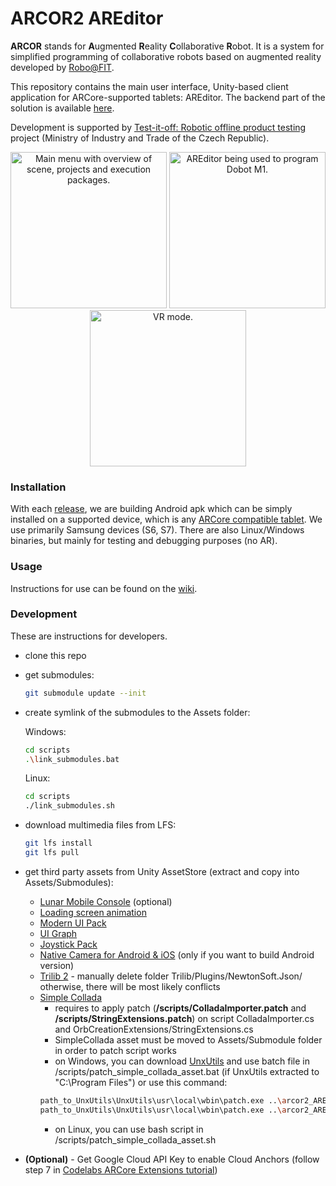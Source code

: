 # ARCOR2 AREditor

**ARCOR** stands for **A**ugmented **R**eality **C**ollaborative **R**obot. It is a system for simplified programming of collaborative robots based on augmented reality developed by [Robo@FIT](https://www.fit.vut.cz/research/group/robo/.en).

This repository contains the main user interface, Unity-based client application for ARCore-supported tablets: AREditor. The backend part of the solution is available [here](https://github.com/robofit/arcor2).

Development is supported by [Test-it-off: Robotic offline product testing](https://www.fit.vut.cz/research/project/1308/) project (Ministry of Industry and Trade of the Czech Republic).

<p align="center">
<img src="https://user-images.githubusercontent.com/1199396/109945741-d77c6a00-7cd7-11eb-9eb0-0448e346b60a.jpg" width="250" alt="Main menu with overview of scene, projects and execution packages."/>
<img src="https://user-images.githubusercontent.com/1199396/109945708-d0555c00-7cd7-11eb-9e7a-eeee34b3acab.jpg" width="250" alt="AREditor being used to program Dobot M1."/>
<img src="https://user-images.githubusercontent.com/1199396/109945756-dba88780-7cd7-11eb-8b95-49175dcbcc72.jpg" width="250" alt="VR mode."/>
</p>

### Installation

With each [release](https://github.com/robofit/arcor2_areditor/releases), we are building Android apk which can be simply installed on a supported device, which is any [ARCore compatible tablet](https://developers.google.com/ar/discover/supported-devices#google_play_devices). We use primarily Samsung devices (S6, S7). There are also Linux/Windows binaries, but mainly for testing and debugging purposes (no AR).

### Usage

Instructions for use can be found on the [wiki](https://github.com/robofit/arcor2_areditor/wiki).

### Development

These are instructions for developers.

 - clone this repo
 - get submodules:
   ```bash
   git submodule update --init
   ```
 - create symlink of the submodules to the Assets folder:
 
   Windows:
   ```bash
   cd scripts
   .\link_submodules.bat
   ```
   
   Linux:
   ```bash
   cd scripts
   ./link_submodules.sh
   ```
 - download multimedia files from LFS:
   ```bash
   git lfs install
   git lfs pull
   ```
 - get third party assets from Unity AssetStore (extract and copy into Assets/Submodules):
   - [Lunar Mobile Console](https://assetstore.unity.com/packages/tools/gui/lunar-mobile-console-free-82881) (optional)
   - [Loading screen animation](https://assetstore.unity.com/packages/tools/loading-screen-animation-98505) 
   - [Modern UI Pack](https://assetstore.unity.com/packages/tools/gui/modern-ui-pack-150824)
   - [UI Graph](https://assetstore.unity.com/packages/tools/gui/ui-graph-51304)
   - [Joystick Pack](https://assetstore.unity.com/packages/tools/input-management/joystick-pack-107631)
   - [Native Camera for Android & iOS](https://assetstore.unity.com/packages/tools/integration/native-camera-for-android-ios-117802) (only if you want to build Android version)
   - [Trilib 2](https://assetstore.unity.com/packages/tools/modeling/trilib-2-model-loading-package-157548) - manually delete folder Trilib/Plugins/NewtonSoft.Json/ otherwise, there will be most likely conflicts
   - [Simple Collada](https://assetstore.unity.com/packages/tools/input-management/simple-collada-19579)
     - requires to apply patch (<b>/scripts/ColladaImporter.patch</b> and <b>/scripts/StringExtensions.patch</b>) on script ColladaImporter.cs and OrbCreationExtensions/StringExtensions.cs
     - SimpleCollada asset must be moved to Assets/Submodule folder in order to patch script works
     - on Windows, you can download [UnxUtils](http://unxutils.sourceforge.net/) and use batch file in /scripts/patch_simple_collada_asset.bat (if UnxUtils extracted to "C:\Program Files\") or use this command:
     ```bash       
     path_to_UnxUtils\UnxUtils\usr\local\wbin\patch.exe ..\arcor2_AREditor\Assets\Submodules\SimpleCollada\ColladaImporter.cs -i ColladaImporter.patch
     path_to_UnxUtils\UnxUtils\usr\local\wbin\patch.exe ..\arcor2_AREditor\Assets\Submodules\SimpleCollada\OrbCreationExtensions\StringExtensions.cs -i StringExtensions.patch
     ```
     - on Linux, you can use bash script in /scripts/patch_simple_collada_asset.sh

 - <b>(Optional)</b> - Get Google Cloud API Key to enable Cloud Anchors (follow step 7 in [Codelabs ARCore Extensions tutorial](https://codelabs.developers.google.com/codelabs/arcore-extensions-cloud-anchors/#6))
